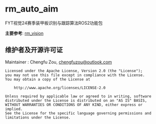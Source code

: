 # rm_auto_aim

FYT视觉24赛季装甲板识别与跟踪算法ROS2功能包

**主要参考**: [rm_vision](https://gitlab.com/rm_vision)

## 维护者及开源许可证

Maintainer : Chengfu Zou,  chengfuzou@outlook.com

```
Licensed under the Apache License, Version 2.0 (the "License");
you may not use this file except in compliance with the License.
You may obtain a copy of the License at

    http://www.apache.org/licenses/LICENSE-2.0

Unless required by applicable law or agreed to in writing, software
distributed under the License is distributed on an "AS IS" BASIS,
WITHOUT WARRANTIES OR CONDITIONS OF ANY KIND, either express or implied.
See the License for the specific language governing permissions and
limitations under the License.
```